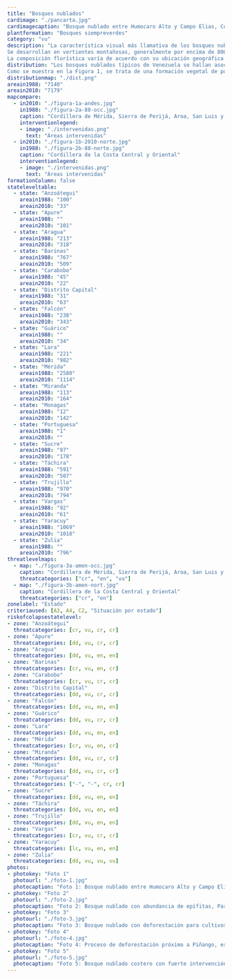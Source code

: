 ```yaml
---
title: "Bosques nublados"
cardimage: "./pancarta.jpg"
cardimagecaption: "Bosque nublado entre Humocaro Alto y Campo Elias, Cordillera de los Andes. <i>Giuseppe Colonnello</i>"
plantformation: "Bosques siempreverdes"
category: "vu"
description: "La característica visual más llamativa de los bosques nublados es la presencia de niebla o nubes durante más de la mitad del año. Se trata de de una comunidad boscosa siempreverde densa con árboles entre 10 y 20m de altura, con 2 a 3 estratos arbóreos y un sotobosque bien desarrollado (Huber & Riina 1997) (Foto 1). Otro de sus elementos característicos es la presencia de abundantes epífitas, las cuales pueden llegar a representarentre 40% y 60% de su flora vascular, lo que le imprime rasgos particulares en la dinámica hídrica, de nutrientes y hojarasca del ecosistema, por llegar a constituir más de 50% de la biomasa fotosintética (Walter & Ataroff 2002, Ataroff 2003). Este tipo de formación siempreverde también ha recibido el nombre de selva nublada, bosqueombrófilo montano siempreverde y bosque montano. Estos últimos, los bosques nublados, son realmente una de sus variantes ecológicas, ya que esas denominaciones incluyen bosques con otras características fisionómicas y florísticas.<br><br>
Se desarrollan en vertientes montañosas, generalmente por encima de 800 m, aunque el límite altitudinal en que se extienden varía sustancialmente entre las diferentes formaciones montañosas, dependiendo de laubicación geográfica, relieve, superficie (efecto de masa) y exposición a los vientos. En Venezuela tradicionalmente se han diferenciado los bosques o selvas nubladas andinas y los bosques o selvas nubladas costeras (Huber & Alarcón 1988). Sin embargo, es posible identificar otras unidades de vegetación con características de bosques nublados, a elevaciones más bajas y en montañas aisladas como el cerro Santa Ana en el estado Falcón, o como el cerro El Copey en la isla de Margarita. Estos ecosistemas tienen una gran importancia para el balance y distribución hídrica de zonas de alta montaña hacia abajo. En los ríos y quebradas permanentes de montaña, la estabilidad del caudal base depen de de los drenajes superficiales, subsuperficiales y profundos, y estos dependen de los flujos hídricos canalizados por la vegetación natural de altura. Representan un gran reservorio genético, dotado de una alta diversidad de especies frecuentemente endémicas (Steyermark 1974, Steyermark 1979, Ataroff 2003).<br><br>
La composición florística varía de acuerdo con su ubicación geográfica y se nutre de un número importante de endemismos. Por ejemplo, en el Parque Nacional Guaramacal, estado Trujillo, estos ecosistemas son dominados por las familias Lauraceae, Melastomataceae y Rubiaceae, con una marcada distribución altitudinal, siendo las especies características del dosel <i>Pouteria baehniana, Meriania macrophylla, Ruagea pubescens, Sapiumstylare, Hyeronima oblonga</i> y <i>H. moritziana,</i> entre otras (Cuello 2002). En La Mucuy (PN Sierra Nevada, estado Mérida), entre las principales especies de árboles altos se cuentan <i>Clusia multiflora, Guettarda steyermarkii, Laplacea fruticosa, Alchornea triplinerviay, Billia colombiana,</i> mientras que las especies más comunes en el sotobosque comprenden a <i>Psychotria aubletiana, Palicourea demissa, Solanum meridense, Monochaetum meridense, Fuchsiavenusta</i> y <i>Chusquea fendleri,</i> y entre las epífitas resaltan <i>Tillandsia biflora, Racinaea tetrantha, Epidendrum dendrobii, Oncidium falcipetalum</i> y <i>Peperomia microphylla</i> (Lamprecht 1954, Acevedo <i>et al.</i> 2003). En el PN Henri Pittier, en el estado Aragua, entre 800 y 1.000 m de altitud, son características especies como el cucharón (<i>Gyranthera caribensis</i>), la cual destaca por su altura en el dosel, mientras que en estratos intermedios e inferiores abundan las palmas (<i>Bactris, Euterpe</i> y <i>Geonoma</i>). Por encima de 1.000 m y hasta 1.600 m, predominan especies como <i>Ecclinusa</i> sp., <i>Chimarrhis microcarpa</i> y palmas como <i>Socratea</i> sp. y <i>Dictyocaryum</i> sp. en el dosel, y a nivel de sotobosque se encuentran especies como <i>Hyospathe elegans</i> y <i>Geonoma spinescens</i>. La abundancia de epífitas es significativamente alta (Foto 2). La franja superior, entre 1.600 m y 2.000 m, es menos diversa, con una clara dominancia de palmas, condición que se mantiene en otros sectores de la cordillera de la Costa Central (Huber 1976, Huber 1986a)."
distribution: "Los bosques nublados típicos de Venezuela se hallan asociados a las zonas montañosas del norte (Figura 1). Su distribución está estrechamente relacionada con el proceso de formaciónde nubes (Foto 3), que aun cuando sujeto a múltiples causas,puede entenderse como la sinergia entre un fenómeno conocido enbiogeografía como “efecto de masa” (tamaño y continentalidad de las masas montañosas), la topografía y orientación de las montañas y la acción local del viento (Ataroff 2003). En las montañas aisladas cercanas al mar Caribe los bosques nublados pueden encontrarse apartir de 500 m, como en el cerro Santa Ana. En el cerro El Copey, en cambio, lo que existe es una formación sólo semejante al bosque nublado, pero que no llega a constituirse como tal. En la sierra de Aroa, serranía de San Luis y cordillera de la Costa, este bosque puede hallarse entre los 800 m y los 2.000 m. En los Andes se extienden desde 1.800 m hasta 3.000 m (Hueck 1966, Steyermark1977, Zinck 1986, Huber & Alarcón 1988, Ataroff 2003).<br><br>
Como se muestra en la Figura 1, se trata de una formación vegetal de poca extensión, con alrededor de 7.079 km<sup>2</sup>, lo que comprende menos de 1% de la superficie terrestre de Venezuela. Se presenta en fragmentos aislados, incluso dentro de una misma formación montañosa. La mayor proporción de bosques nublados se encuentra en los estados Mérida (16%), Yaracuy (14%), Lara (14%)y Zulia (11%); salvo Yaracuy, los estados mencionados forman parte de la cordillera de los Andes (Tabla 1). Están presentes sólo en la región de montañas del norte del país, es decir, en 4 subregiones y los 4 sectores que las integran."
distributionmap: "./dist.png"
areain1988: "7140"
areain2010: "7179"
mapcompare:
  - in2010: "./figura-1a-andes.jpg"
    in1988: "./figura-2a-88-occ.jpg"
    caption: "Cordillera de Mérida, Sierra de Perijá, Aroa, San Luis y Cerro Santa Ana"
    interventionlegend:
    - image: "./intervenidas.png"
      text: "Áreas intervenidas"
  - in2010: "./figura-1b-2010-norte.jpg"
    in1988: "./figura-2b-88-norte.jpg"
    caption: "Cordillera de la Costa Central y Oriental"
    interventionlegend:
    - image: "./intervenidas.png"
      text: "Áreas intervenidas"
formationColumn: false
stateleveltable:
  - state: "Anzoátegui"
    areain1988: "100"
    areain2010: "33"
  - state: "Apure"
    areain1988: ""
    areain2010: "101"
  - state: "Aragua"
    areain1988: "213"
    areain2010: "318"
  - state: "Barinas"
    areain1988: "767"
    areain2010: "509"
  - state: "Carabobo"
    areain1988: "45"
    areain2010: "22"
  - state: "Distrito Capital"
    areain1988: "31"
    areain2010: "63"
  - state: "Falcón"
    areain1988: "238"
    areain2010: "343"
  - state: "Guárico"
    areain1988: ""
    areain2010: "34"
  - state: "Lara"
    areain1988: "221"
    areain2010: "982"
  - state: "Mérida"
    areain1988: "2580"
    areain2010: "1114"    
  - state: "Miranda"
    areain1988: "113"
    areain2010: "164"
  - state: "Monagas"
    areain1988: "12"
    areain2010: "142"
  - state: "Portuguesa"
    areain1988: "1"
    areain2010: ""
  - state: "Sucre"
    areain1988: "97"
    areain2010: "178"
  - state: "Táchira"
    areain1988: "591"
    areain2010: "507"
  - state: "Trujillo"
    areain1988: "970"
    areain2010: "794"
  - state: "Vargas"
    areain1988: "92"
    areain2010: "61"
  - state: "Yaracuy"
    areain1988: "1069"
    areain2010: "1018"
  - state: "Zulia"
    areain1988: ""
    areain2010: "796"
threatlevelmaps:
  - map: "./figura-3a-amen-occ.jpg"
    caption: "Cordillera de Mérida, Sierra de Perijá, Aroa, San Luis y Cerro Santa Ana"
    threatcategories: ["cr", "en", "vu"]
  - map: "./figura-3b-amen-nort.jpg"
    caption: "Cordillera de la Costa Central y Oriental"
    threatcategories: ["cr", "en"]
zonelabel: "Estado"
criteriaused: [A3, A4, C2, "Situación por estado"]
riskofcolapsestatelevel:
- zone: "Anzoátegui"
  threatcategories: [cr, vu, cr, cr]
- zone: "Apure"
  threatcategories: [dd, vu, cr, cr]
- zone: "Aragua"
  threatcategories: [dd, vu, en, en]
- zone: "Barinas"
  threatcategories: [cr, vu, en, cr]
- zone: "Carabobo"
  threatcategories: [cr, vu, cr, cr]
- zone: "Distrito Capital"
  threatcategories: [dd, vu, cr, cr]
- zone: "Falcón"
  threatcategories: [dd, vu, en, en]
- zone: "Guárico"
  threatcategories: [dd, vu, cr, cr]
- zone: "Lara"
  threatcategories: [dd, vu, en, en]
- zone: "Mérida"
  threatcategories: [cr, vu, en, cr]
- zone: "Miranda"
  threatcategories: [dd, vu, cr, cr]
- zone: "Monagas"
  threatcategories: [dd, vu, cr, cr]
- zone: "Portuguesa"
  threatcategories: ["-", "-", cr, cr]
- zone: "Sucre"
  threatcategories: [dd, vu, en, en]
- zone: "Táchira"
  threatcategories: [dd, vu, en, en]
- zone: "Trujillo"
  threatcategories: [dd, vu, en, en]
- zone: "Vargas"
  threatcategories: [cr, vu, cr, cr]
- zone: "Yaracuy"
  threatcategories: [lc, vu, en, en]
- zone: "Zulia"
  threatcategories: [dd, vu, vu, vu]
photos:
- photokey: "Foto 1"
  photourl: "./foto-1.jpg"
  photocaption: "Foto 1: Bosque nublado entre Humocaro Alto y Campo Elias, Cordillera de los Andes. <i>Giuseppe Colonnello</i>"
- photokey: "Foto 2"
  photourl: "./foto-2.jpg"
  photocaption: "Foto 2: Bosque nublado con abundancia de epífitas, Parque Nacional Guaramacal, estado Trujillo. <i>Giuseppe Colonnello</i>"
- photokey: "Foto 3"
  photourl: "./foto-3.jpg"
  photocaption: "Foto 3: Bosque nublado con deforestación para cultivos, sierra de Perijá. <i>Mariana Hernández-Montilla</i>"
- photokey: "Foto 4"
  photourl: "./foto-4.jpg"
  photocaption: "Foto 4: Proceso de deforestación próximo a Piñango, estado Mérida. <i>Giuseppe Colonnello</i>"
- photokey: "Foto 5"
  photourl: "./foto-5.jpg"
  photocaption: "Foto 5: Bosque nublado costero con fuerte intervención, cerca del Monumento Natural Pico Codazzi, III Cordillera de la Costa Central. <i>Giuseppe Colonnello</i>"
---
```

